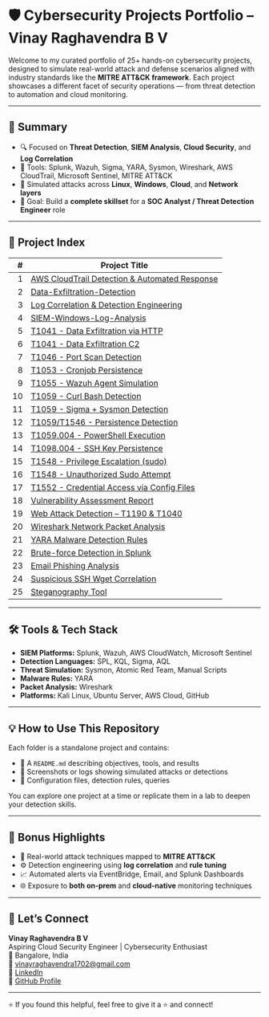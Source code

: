# 🛡️ Cybersecurity Projects Portfolio – Vinay Raghavendra B V

Welcome to my curated portfolio of 25+ hands-on cybersecurity projects, designed to simulate real-world attack and defense scenarios aligned with industry standards like the **MITRE ATT&CK framework**. Each project showcases a different facet of security operations — from threat detection to automation and cloud monitoring.

---

## 🧠 Summary

- 🔍 Focused on **Threat Detection**, **SIEM Analysis**, **Cloud Security**, and **Log Correlation**
- 🧰 Tools: Splunk, Wazuh, Sigma, YARA, Sysmon, Wireshark, AWS CloudTrail, Microsoft Sentinel, MITRE ATT&CK
- 🧪 Simulated attacks across **Linux**, **Windows**, **Cloud**, and **Network layers**
- 🎯 Goal: Build a **complete skillset** for a **SOC Analyst / Threat Detection Engineer** role

---

## 📂 Project Index

| # | Project Title |
|--:|---------------|
| 1 | [AWS CloudTrail Detection & Automated Response](https://github.com/cybersec-vinay/Cybersecurity-Projects-/tree/main/AWS%20CloudTrail%20Detection%20%26%20Automated%20Response) |
| 2 | [Data-Exfiltration-Detection](./Data-Exfiltration-Detection) |
| 3 | [Log Correlation & Detection Engineering](./Log%20Correlation%20%26%20Detection%20Engineering) |
| 4 | [SIEM-Windows-Log-Analysis](./SIEM-Windows-Log-Analysis) |
| 5 | [T1041 - Data Exfiltration via HTTP](./T1041-Data%20Exfiltration%20via%20HTTP) |
| 6 | [T1041 - Data Exfiltration C2](./T1041-Data-Exfiltration-C2) |
| 7 | [T1046 - Port Scan Detection](./T1046-Port-Scan-Detection) |
| 8 | [T1053 - Cronjob Persistence](./T1053-Crontab-Persistence) |
| 9 | [T1055 - Wazuh Agent Simulation](./T1055-Wazuh-Agent-Simulation) |
| 10 | [T1059 - Curl Bash Detection](./T1059-Curl-Bash-Detection) |
| 11 | [T1059 - Sigma + Sysmon Detection](./T1059-Sigma-Sysmon) |
| 12 | [T1059/T1546 - Persistence Detection](./T1059-T1546-Persistence-Detection) |
| 13 | [T1059.004 - PowerShell Execution](./T1059.004-Command-Exec) |
| 14 | [T1098.004 - SSH Key Persistence](./T1098.004-SSH-Key-Persistence) |
| 15 | [T1548 - Privilege Escalation (sudo)](./T1548-Privilege-Escalation-Sudo-Detection) |
| 16 | [T1548 - Unauthorized Sudo Attempt](./T1548-Unauthorized-Sudo-Attempt) |
| 17 | [T1552 - Credential Access via Config Files](./T1552-%20Credential%20Access%20via%20Config%20Files) |
| 18 | [Vulnerability Assessment Report](./Vulnerability_Assessment) |
| 19 | [Web Attack Detection – T1190 & T1040](./WebAttackDetection-T1190-T1040) |
| 20 | [Wireshark Network Packet Analysis](./Wireshark_Network_Analysis) |
| 21 | [YARA Malware Detection Rules](./YARA-Detection) |
| 22 | [Brute-force Detection in Splunk](./brute-force-detection-splunk) |
| 23 | [Email Phishing Analysis](./email-phishing-analysis) |
| 24 | [Suspicious SSH Wget Correlation](./suspicious-ssh-wget-correlation) |
| 25 | [Steganography Tool](https://github.com/cybersec-vinay/steganography-tool)

---

## 🛠️ Tools & Tech Stack

- **SIEM Platforms:** Splunk, Wazuh, AWS CloudWatch, Microsoft Sentinel
- **Detection Languages:** SPL, KQL, Sigma, AQL
- **Threat Simulation:** Sysmon, Atomic Red Team, Manual Scripts
- **Malware Rules:** YARA
- **Packet Analysis:** Wireshark
- **Platforms:** Kali Linux, Ubuntu Server, AWS Cloud, GitHub

---

## 💡 How to Use This Repository

Each folder is a standalone project and contains:

- 📝 A `README.md` describing objectives, tools, and results
- 📸 Screenshots or logs showing simulated attacks or detections
- 📂 Configuration files, detection rules, queries

You can explore one project at a time or replicate them in a lab to deepen your detection skills.

---

## 🧠 Bonus Highlights

- 🧩 Real-world attack techniques mapped to **MITRE ATT&CK**
- ⚙️ Detection engineering using **log correlation** and **rule tuning**
- 📈 Automated alerts via EventBridge, Email, and Splunk Dashboards
- 🌐 Exposure to **both on-prem** and **cloud-native** monitoring techniques

---

## 🙌 Let’s Connect

**Vinay Raghavendra B V**  
Aspiring Cloud Security Engineer | Cybersecurity Enthusiast  
📍 Bangalore, India  
📧 vinayraghavendra1702@gmail.com  
🔗 [LinkedIn](https://www.linkedin.com/in/vinay-raghavendra-a7a0b7329/)  
📁 [GitHub Profile](https://github.com/cybersec-vinay)

---

⭐ If you found this helpful, feel free to give it a ⭐ and connect!

